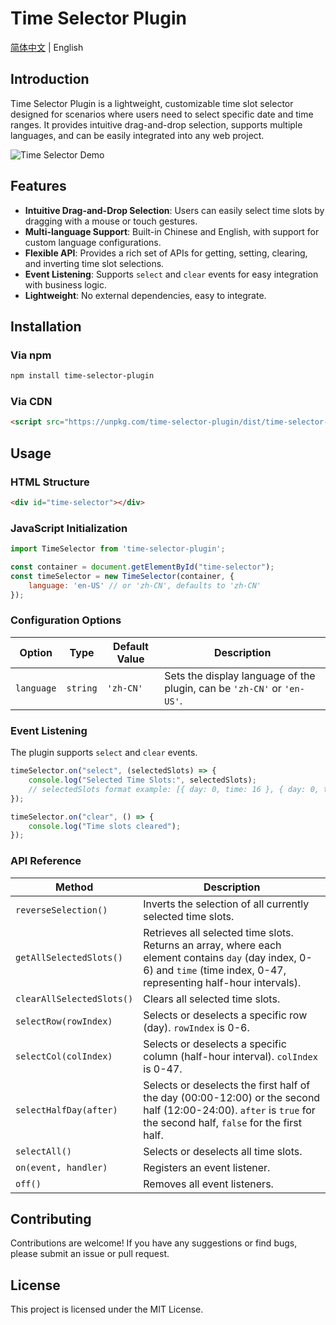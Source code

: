 # Time Selector Plugin

[简体中文](README_zh-CN.md) | English

## Introduction

Time Selector Plugin is a lightweight, customizable time slot selector designed for scenarios where users need to select specific date and time ranges. It provides intuitive drag-and-drop selection, supports multiple languages, and can be easily integrated into any web project.

![Time Selector Demo](public/Kapture%202025-06-26%20at%2017.12.50.gif)

## Features

*   **Intuitive Drag-and-Drop Selection**: Users can easily select time slots by dragging with a mouse or touch gestures.
*   **Multi-language Support**: Built-in Chinese and English, with support for custom language configurations.
*   **Flexible API**: Provides a rich set of APIs for getting, setting, clearing, and inverting time slot selections.
*   **Event Listening**: Supports `select` and `clear` events for easy integration with business logic.
*   **Lightweight**: No external dependencies, easy to integrate.

## Installation

### Via npm

```bash
npm install time-selector-plugin
```

### Via CDN

```html
<script src="https://unpkg.com/time-selector-plugin/dist/time-selector-plugin.umd.js"></script>
```

## Usage

### HTML Structure

```html
<div id="time-selector"></div>
```

### JavaScript Initialization

```javascript
import TimeSelector from 'time-selector-plugin';

const container = document.getElementById("time-selector");
const timeSelector = new TimeSelector(container, {
    language: 'en-US' // or 'zh-CN', defaults to 'zh-CN'
});
```

### Configuration Options

| Option     | Type     | Default Value | Description                               |
| -------- | -------- | -------- | ----------------------------------------- |
| `language` | `string` | `'zh-CN'` | Sets the display language of the plugin, can be `'zh-CN'` or `'en-US'`. |

### Event Listening

The plugin supports `select` and `clear` events.

```javascript
timeSelector.on("select", (selectedSlots) => {
    console.log("Selected Time Slots:", selectedSlots);
    // selectedSlots format example: [{ day: 0, time: 16 }, { day: 0, time: 17 }]
});

timeSelector.on("clear", () => {
    console.log("Time slots cleared");
});
```

### API Reference

| Method                 | Description                                     |
| -------------------- | ----------------------------------------------- |
| `reverseSelection()` | Inverts the selection of all currently selected time slots. |
| `getAllSelectedSlots()` | Retrieves all selected time slots. Returns an array, where each element contains `day` (day index, 0-6) and `time` (time index, 0-47, representing half-hour intervals). |
| `clearAllSelectedSlots()` | Clears all selected time slots.                 |
| `selectRow(rowIndex)` | Selects or deselects a specific row (day). `rowIndex` is 0-6. |
| `selectCol(colIndex)` | Selects or deselects a specific column (half-hour interval). `colIndex` is 0-47. |
| `selectHalfDay(after)` | Selects or deselects the first half of the day (00:00-12:00) or the second half (12:00-24:00). `after` is `true` for the second half, `false` for the first half. |
| `selectAll()`        | Selects or deselects all time slots.            |
| `on(event, handler)` | Registers an event listener.                    |
| `off()`              | Removes all event listeners.                    |

## Contributing

Contributions are welcome! If you have any suggestions or find bugs, please submit an issue or pull request.

## License

This project is licensed under the MIT License.